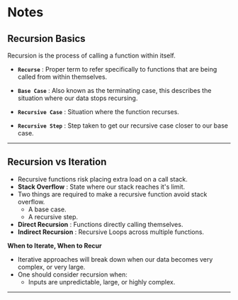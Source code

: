 # **Notes**

## **Recursion Basics**

Recursion is the process of calling a function within itself.

- **`Recurse`** : Proper term to refer specifically to functions that are being called from within themselves.

- **`Base Case`** : Also known as the terminating case, this describes the situation where our data stops recursing.

- **`Recursive Case`** : Situation where the function recurses.

- **`Recursive Step`** : Step taken to get our recursive case closer to our base case.

---

## **Recursion vs Iteration**

- Recursive functions risk placing extra load on a call stack.
- **Stack Overflow** : State where our stack reaches it's limit.
- Two things are required to make a recursive function avoid stack overflow.
  - A base case.
  - A recursive step.
- **Direct Recursion** : Functions directly calling themselves.
- **Indirect Recursion** : Recursive Loops across multiple functions.

**When to Iterate, When to Recur**

- Iterative approaches will break down when our data becomes very complex, or very large.
- One should consider recursion when:
  - Inputs are unpredictable, large, or highly complex.

---
